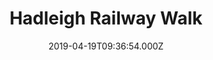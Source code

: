 ---
date: 2019-04-19T09:36:54.000Z
title: Hadleigh Railway Walk
latitude: 52.04096961126445
longitude: 0.9595656394958496
category: checkin
---